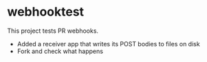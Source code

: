 # webhooktest

This project tests PR webhooks.


- Added a receiver app that writes its POST bodies to files on disk
- Fork and check what happens

